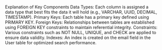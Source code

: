 Explanation of Key Components
Data Types: Each column is assigned a data type that best fits the data it will hold (e.g., VARCHAR, UUID, DECIMAL, TIMESTAMP).
Primary Keys: Each table has a primary key defined using PRIMARY KEY.
Foreign Keys: Relationships between tables are established using FOREIGN KEY constraints to maintain referential integrity.
Constraints: Various constraints such as NOT NULL, UNIQUE, and CHECK are applied to ensure data validity.
Indexes: An index is created on the email field in the User table for optimized search performance.